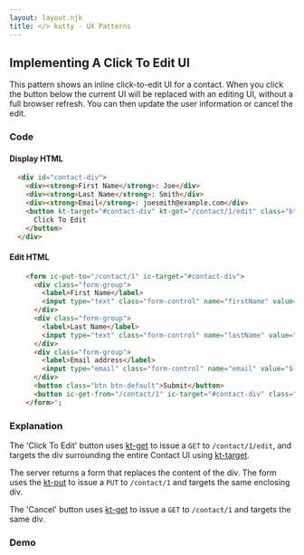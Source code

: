 ```yaml
---
layout: layout.njk
title: </> kutty - UX Patterns
---
```


## Implementing A Click To Edit UI

This pattern shows an inline click-to-edit UI for a contact. When you click the button below the current UI will
 be replaced with an editing UI, without a full browser refresh. You can then update the user information 
 or cancel the edit.

### Code

#### Display HTML

```html
  <div id="contact-div">
    <div><strong>First Name</strong>: Joe</div>
    <div><strong>Last Name</strong>: Smith</div>
    <div><strong>Email</strong>: joesmith@example.com</div>
    <button kt-target="#contact-div" kt-get="/contact/1/edit" class="btn btn-default">
      Click To Edit
    </button>
  </div>
```

#### Edit HTML

```html
    <form ic-put-to="/contact/1" ic-target="#contact-div">
      <div class="form-group">
        <label>First Name</label>
        <input type="text" class="form-control" name="firstName" value="${mockUser.firstName}">
      </div>
      <div class="form-group">
        <label>Last Name</label>
        <input type="text" class="form-control" name="lastName" value="${mockUser.lastName}">
      </div>
      <div class="form-group">
        <label>Email address</label>
        <input type="email" class="form-control" name="email" value="${mockUser.email}">
      </div>
      <button class="btn btn-default">Submit</button>
      <button ic-get-from="/contact/1" ic-target="#contact-div" class="btn btn-danger">Cancel</button>
    </form>';
```

### Explanation

The 'Click To Edit' button uses [kt-get](/attributes/kt-get) to issue a `GET` to `/contact/1/edit`, and targets the div 
surrounding the entire Contact UI using [kt-target](/attributes/kt-target).

The server returns a form that replaces the content of the div. The form uses the [kt-put](/attributes/kt-put) to issue a 
`PUT` to `/contact/1` and targets the same enclosing div.

The 'Cancel' button uses [kt-get](/attributes/kt-get)  to issue a `GET` to `/contact/1` and targets the same div. 

### Demo